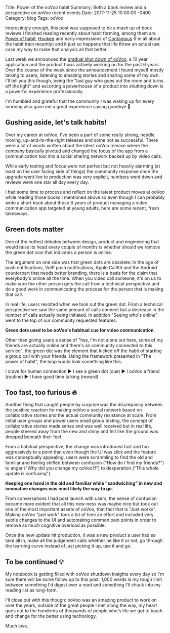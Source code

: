 Title:  Power of the ooVoo habit
Summary: Both a book review and a perspective on ooVoo recent events
Date:   2017-11-25 10:00:00 -0400
Category: blog
Tags: ooVoo

Interestingly enough, this post was supposed to be a mash up of book reviews I finished reading recently about habit forming, among them are [Power of habit](https://www.amazon.com/Power-Habit-What-Life-Business-ebook/dp/B0055PGUYU), [Hooked](https://www.amazon.com/Hooked-How-Build-Habit-Forming-Products-ebook/dp/B00LMGLXTS/ref=sr_1_1?s=digital-text&ie=UTF8&qid=1512145439&sr=1-1&keywords=hooked) and early impressions of [Contagious](https://www.amazon.com/Contagious-Things-Catch-Jonah-Berger-ebook/dp/B008J4GQKW/ref=pd_sim_351_3?_encoding=UTF8&psc=1&refRID=7FFJR246A50J5NJZDTZR) (I'm all about the habit train recently) and it just so happens that life threw an actual use case my way to make that analysis all that better.

Last week we announced the [gradual shut down of ooVoo](https://oovoo.com/blog/posts/oovoo-shutting-down), a 10 year application and the product I was actively working on for the past 6 years. Over the course of the week since the announcement I found myself mostly talking to users, listening to amazing stories and sharing some of my own. I'll tell you this though, being the "last guy who goes out the room and turns off the light" and escorting a powerhouse of a product into shutting down is a powerful experience professionally.

I'm humbled and grateful that the community I was waking up for every morning also gave me a great experience saying goodbye 🧡

## Gushing aside, let's talk habits!

Over my career at ooVoo, I've been a part of some really strong, needle moving, up-and-to-the-right releases and some not as successful. There were a lot of words written about the latest ooVoo release where the company basically pivoted and changed the focus of the app from a communication tool into a social sharing network backed up by video calls.

While early testing and focus were not perfect but not heavily alarming (at least on the user facing side of things) the community response once the upgrade went live to production was very explicit, numbers went down and reviews were one star all day every day.

I had some time to process and reflect on the latest product moves at ooVoo while reading those books I mentioned above so even though I can probably write a short book about those 6 years of product managing a video communication app targeted at young adults, here are some recent, fresh takeaways.

## Green dots matter

One of the hottest debates between design, product and engineering that would raise its head every couple of months is whether should we remove the green dot icon that indicates a person is online.

The argument on one side was that green dots are obsolete: In the age of push notifications, VoIP push notifications, Apple CallKit and the Android counterpart that needs better branding, there is a basis for the claim that everybody's online all the time. When you video call someone, it's on us to make sure the other person gets the call from a technical perspective and do a good work in communicating the process for the person that is making that call.

In real life, users revolted when we took out the green dot. From a technical perspective we saw the same amount of calls connect but a decrease in the number of calls actually being initiated. In addition "Seeing who's online" went to the top of our community requested features.

**Green dots used to be ooVoo's habitual cue for video communication**.

Other than giving users a sense of "hey, I'm not alone out here, some of my friends are actually online and there's an community connected to this service", the green dot was the element that kicked off the habit of starting a group call with your friends. Using the framework presented in "The power of habit", the loop would look something like this:

I crave for human connection ► I see a green dot (cue) ► I ooVoo a friend (routine) ► I have good time talking (reward)

## Too fast, too furious 🔥

Another thing that caught people by surprise was the discrepancy between the positive reaction for making ooVoo a social network based on collaborative stories and the actual community resistance at scale. From initial user groups and power users small group testing, the concept of collaborative stories made sense and was well received but in real life, people steered away from the new and shiny and felt like the ground was dropped beneath their feet.

From a habitual perspective, the change was introduced fast and too aggressively to a point that even though the UI was slick and the feature was conceptually appealing, users were scrambling to find the old and familiar and feeling shifted between confusion ("How do I find my friends?") to anger ("Why did you change my ooVoo?!") to desperation ("This whole update is confusing").

**Keeping one hand in the old and familiar while "sandwiching" in new and innovative changes was most likely the way to go.**

From conversations I had post launch with users, the sense of confusion became more evident that all this new-ness was maybe nice but took out one of the most important assets of ooVoo, that fact that is "Just works". Making ooVoo "just work" took a lot of time an effort and included very subtle changes to the UI and automating common pain points in order to remove as much cognitive overload as possible.

Once the new update hit production, it was a new product a user had so take all in, make all the judgement calls whether he like it or not, go through the learning curve instead of just picking it up, use it and go.

## To be continued 💡

My notebook is getting filled with ooVoo shutdown insights every day so I'm sure there will be some follow up to this post. 1,000 words is my rough limit between something I'd digest over a read and something I'll chuck into my reading list as long-form.

I'll close out with this though: ooVoo was an amazing product to work on over the years, outside of the great people I met along the way, my heart goes out to the hundreds of thousands of people who's life we got to touch and change for the better using technology.

Much love.

